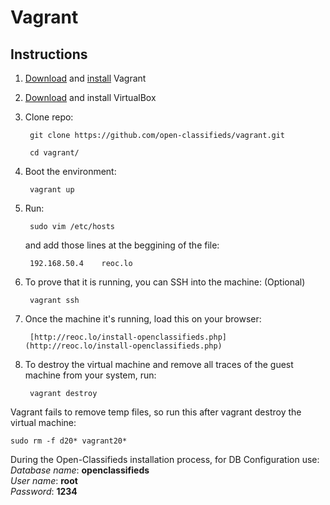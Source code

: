 # Vagrant

## Instructions

1. [Download](http://www.vagrantup.com/downloads) and [install](https://docs.vagrantup.com/v2/installation/index.html) Vagrant

2. [Download](https://www.virtualbox.org/wiki/Downloads) and install VirtualBox

3. Clone repo:

        git clone https://github.com/open-classifieds/vagrant.git
    
        cd vagrant/

4. Boot the environment:

        vagrant up

5. Run:

        sudo vim /etc/hosts

    and add those lines at the beggining of the file:

        192.168.50.4    reoc.lo

6. To prove that it is running, you can SSH into the machine: (Optional)

        vagrant ssh

7. Once the machine it's running, load this on your browser:

        [http://reoc.lo/install-openclassifieds.php](http://reoc.lo/install-openclassifieds.php)

8. To destroy the virtual machine and remove all traces of the guest machine from your system, run: 

        vagrant destroy

Vagrant fails to remove temp files, so run this after vagrant destroy the virtual machine:

    sudo rm -f d20* vagrant20*


During the Open-Classifieds installation process, for DB Configuration use:<br>
_Database name_: **openclassifieds** <br>
_User name_: **root**<br> 
_Password_: **1234**




